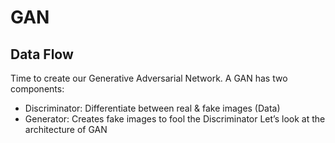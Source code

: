 # GAN

## Data Flow
Time to create our Generative Adversarial Network. A GAN has two components:

* Discriminator: Differentiate between real & fake images (Data)
* Generator: Creates fake images to fool the Discriminator
Let’s look at the architecture of GAN


